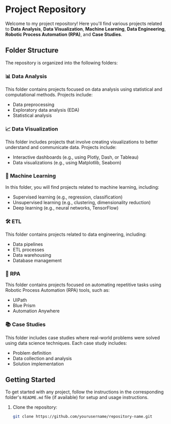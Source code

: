 # Project Repository

Welcome to my project repository! Here you'll find various projects related to **Data Analysis**, **Data Visualization**, **Machine Learning**, **Data Engineering**, **Robotic Process Automation (RPA)**, and **Case Studies**.

## Folder Structure

The repository is organized into the following folders:

### 📊 **Data Analysis**
This folder contains projects focused on data analysis using statistical and computational methods. Projects include:
- Data preprocessing
- Exploratory data analysis (EDA)
- Statistical analysis

### 📈 **Data Visualization**
This folder includes projects that involve creating visualizations to better understand and communicate data. Projects include:
- Interactive dashboards (e.g., using Plotly, Dash, or Tableau)
- Data visualizations (e.g., using Matplotlib, Seaborn)

### 🤖 **Machine Learning**
In this folder, you will find projects related to machine learning, including:
- Supervised learning (e.g., regression, classification)
- Unsupervised learning (e.g., clustering, dimensionality reduction)
- Deep learning (e.g., neural networks, TensorFlow)

### 🛠️ **ETL**
This folder contains projects related to data engineering, including:
- Data pipelines
- ETL processes
- Data warehousing
- Database management

### 🤖 **RPA**
This folder contains projects focused on automating repetitive tasks using Robotic Process Automation (RPA) tools, such as:
- UIPath
- Blue Prism
- Automation Anywhere

### 📚 **Case Studies**
This folder includes case studies where real-world problems were solved using data science techniques. Each case study includes:
- Problem definition
- Data collection and analysis
- Solution implementation

## Getting Started

To get started with any project, follow the instructions in the corresponding folder's `README.md` file (if available) for setup and usage instructions.

1. Clone the repository:
   ```bash
   git clone https://github.com/yourusername/repository-name.git
